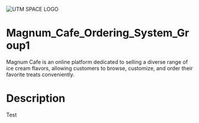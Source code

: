 ![UTM SPACE LOGO](https://backendstudypal.studypal.my/storage/courseLogo/1729653367.jpeg)
# Magnum_Cafe_Ordering_System_Group1

Magnum Cafe is an online platform dedicated to selling a diverse range of ice cream flavors, allowing customers to browse, customize, and order their favorite treats conveniently.

# Description
Test
